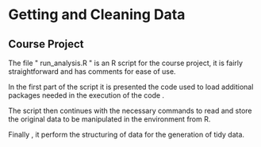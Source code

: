 # Getting and Cleaning Data
## Course Project

The file " run_analysis.R " is an R script for the course project, it is fairly straightforward and has comments for ease of use.

In the first part of the script it is presented the code used to load additional packages needed in the execution of the code .

The script then continues with the necessary commands to read and store the original data to be manipulated in the environment from R.

Finally , it perform the structuring of data for the generation of tidy data.
